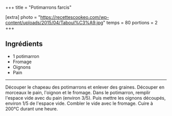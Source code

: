 +++
title = "Potimarrons farcis"

[extra]
photo = "https://recettescookeo.com/wp-content/uploads/2015/04/Taboul%C3%A9.jpg"
temps = 80
portions = 2
+++

## Ingrédients

- 1 potimarron
- Fromage
- Oignons
- Pain

---

Découper le chapeau des potimarrons et enlever des graines.
Découper en morceaux le pain, l'oignon et le fromage.
Dans le potimarron, remplir l'espace vide avec du pain (environ 3/5).
Puis mettre les oignons découpés, environ 1/5 de l'espace vide.
Combler le vide avec le fromage.
Cuire à 200°C durant une heure.
